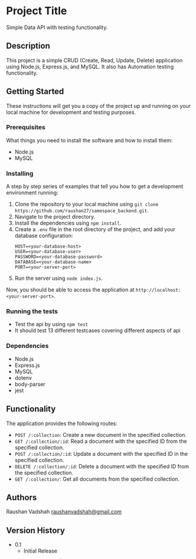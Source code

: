 # Project Title

Simple Data API with testing functionality.

## Description

This project is a simple CRUD (Create, Read, Update, Delete) application using Node.js, Express.js, and MySQL. It also has Automation testing functionality.

## Getting Started

These instructions will get you a copy of the project up and running on your local machine for development and testing purposes.

### Prerequisites

What things you need to install the software and how to install them:

- Node.js
- MySQL

### Installing

A step by step series of examples that tell you how to get a development environment running:

1. Clone the repository to your local machine using `git clone https://github.com/raushan27/samespace_backend.git`.
2. Navigate to the project directory.
3. Install the dependencies using `npm install`.
4. Create a `.env` file in the root directory of the project, and add your database configuration:
   ```
   HOST=<your-database-host>
   USER=<your-database-user>
   PASSWORD=<your-database-password>
   DATABASE=<your-database-name>
   PORT=<your-server-port>
   ```
5. Run the server using `node index.js`.

Now, you should be able to access the application at `http://localhost:<your-server-port>`.

### Running the tests

- Test the api by using `npm test`
- It should test 13 different testcases covering different aspects of api

### Dependencies

- Node.js
- Express.js
- MySQL
- dotenv
- body-parser
- jest

## Functionality

The application provides the following routes:

- `POST /:collection`: Create a new document in the specified collection.
- `GET /:collection/:id`: Read a document with the specified ID from the specified collection.
- `POST /:collection/:id`: Update a document with the specified ID in the specified collection.
- `DELETE /:collection/:id`: Delete a document with the specified ID from the specified collection.
- `GET /:collection/`: Get all documents from the specified collection.

## Authors

Raushan Vadshah
raushanvadshah@gmail.com

## Version History

- 0.1
  - Initial Release
